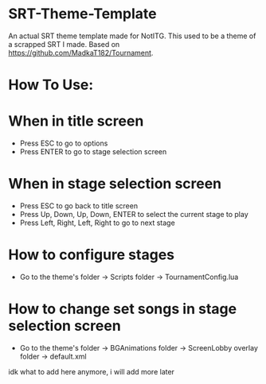 # SRT-Theme-Template

An actual SRT theme template made for NotITG. This used to be a theme of a scrapped SRT I made. Based on https://github.com/MadkaT182/Tournament.

# How To Use:
# When in title screen
- Press ESC to go to options
- Press ENTER to go to stage selection screen
 
# When in stage selection screen
- Press ESC to go back to title screen
- Press Up, Down, Up, Down, ENTER to select the current stage to play
- Press Left, Right, Left, Right to go to next stage

# How to configure stages
- Go to the theme's folder -> Scripts folder -> TournamentConfig.lua

# How to change set songs in stage selection screen
- Go to the theme's folder -> BGAnimations folder -> ScreenLobby overlay folder -> default.xml

idk what to add here anymore, i will add more later
